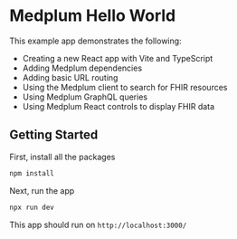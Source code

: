 # Medplum Hello World

This example app demonstrates the following:

- Creating a new React app with Vite and TypeScript
- Adding Medplum dependencies
- Adding basic URL routing
- Using the Medplum client to search for FHIR resources
- Using Medplum GraphQL queries
- Using Medplum React controls to display FHIR data

## Getting Started

First, install all the packages

```javascript
npm install
```

Next, run the app

```javascript
npx run dev
```

This app should run on `http://localhost:3000/`
